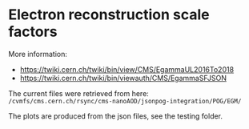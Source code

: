 # Electron reconstruction scale factors

More information:  
- https://twiki.cern.ch/twiki/bin/view/CMS/EgammaUL2016To2018
- https://twiki.cern.ch/twiki/bin/viewauth/CMS/EgammaSFJSON

The current files were retrieved from here:  
`/cvmfs/cms.cern.ch/rsync/cms-nanoAOD/jsonpog-integration/POG/EGM/`

The plots are produced from the json files, see the testing folder.
